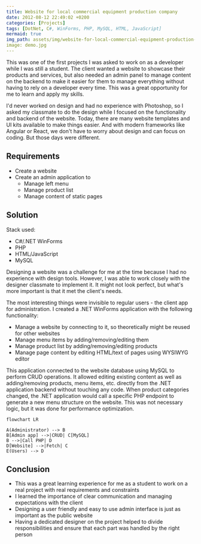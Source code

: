 ```yaml
---
title: Website for local commercial equipment production company
date: 2012-08-12 22:49:02 +0200
categories: [Projects]
tags: [DotNet, C#, WinForms, PHP, MySQL, HTML, JavaScript]
mermaid: true
img_path: assets/img/website-for-local-commercial-equipment-production-company/
image: demo.jpg
---
```


This was one of the first projects I was asked to work on as a developer while I was still a student. The client wanted a website to showcase their products and services, but also needed an admin panel to manage content on the backend to make it easier for them to manage everything without having to rely on a developer every time. This was a great opportunity for me to learn and apply my skills.

I'd never worked on design and had no experience with Photoshop, so I asked my classmate to do the design while I focused on the functionality and backend of the website. Today, there are many website templates and UI kits available to make things easier. And with modern frameworks like Angular or React, we don't have to worry about design and can focus on coding. But those days were different.

## Requirements
- Create a website
- Create an admin application to
  - Manage left menu
  - Manage product list
  - Manage content of static pages

## Solution
Stack used:
- C#/.NET WinForms
- PHP
- HTML/JavaScript
- MySQL

Designing a website was a challenge for me at the time because I had no experience with design tools. However, I was able to work closely with the designer classmate to implement it. It might not look perfect, but what's more important is that it met the client's needs.

The most interesting things were invisible to regular users - the client app for administration. I created a .NET WinForms application with the following functionality:
- Manage a website by connecting to it, so theoretically might be reused for other websites
- Manage menu items by adding/removing/editing them
- Manage product list by adding/removing/editing products
- Manage page content by editing HTML/text of pages using WYSIWYG editor

This application connected to the website database using MySQL to perform CRUD operations. It allowed editing existing content as well as adding/removing products, menu items, etc. directly from the .NET application backend without touching any code. When product categories changed, the .NET application would call a specific PHP endpoint to generate a new menu structure on the website. This was not necessary logic, but it was done for performance optimization.

```mermaid
flowchart LR

A(Administrator) --> B
B[Admin app] -->|CRUD| C[MySQL]
B -->|Call PHP| D
D[Website] -->|Fetch| C
E(Users) --> D
```

## Conclusion
- This was a great learning experience for me as a student to work on a real project with real requirements and constraints
- I learned the importance of clear communication and managing expectations with the client
- Designing a user friendly and easy to use admin interface is just as important as the public website
- Having a dedicated designer on the project helped to divide responsibilities and ensure that each part was handled by the right person
